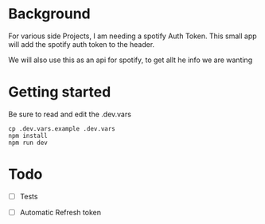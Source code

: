 # Background

For various side Projects, I am needing a spotify Auth Token.
This small app will add the spotify auth token to the header.

We will also use this as an api for spotify, to get allt he info we are wanting



# Getting started
Be sure to read and edit the .dev.vars

```
cp .dev.vars.example .dev.vars
npm install
npm run dev
```


# Todo
 - [ ] Tests
 - [ ] Automatic Refresh token

